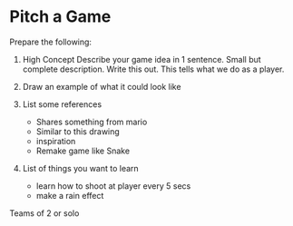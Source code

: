 # Pitch a Game

Prepare the following:

1. High Concept
    Describe your game idea in 1 sentence. Small but complete description.
    Write this out.
    This tells what we do as a player.

2. Draw an example of what it could look like

3. List some references
    - Shares something from mario
    - Similar to this drawing
    - inspiration
    - Remake game like Snake

4. List of things you want to learn
    - learn how to shoot at player every 5 secs
    - make a rain effect


Teams of 2 or solo

